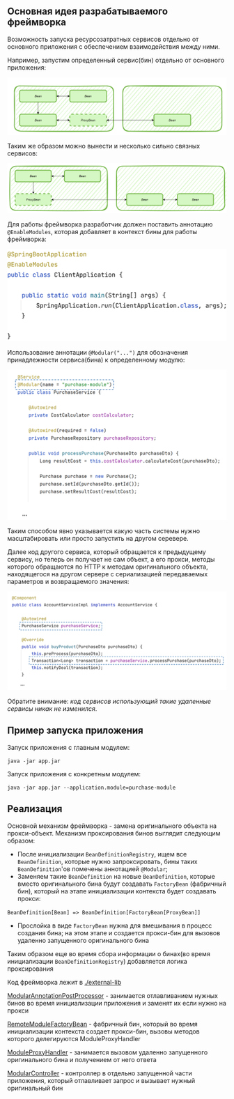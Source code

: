 ## Основная идея разрабатываемого фреймворка

Возможность запуска ресурсозатратных сервисов отдельно от основного приложения с обеспечением взаимодействия между ними.

Например, запустим определенный сервис(бин) отдельно от основного приложения:

![1.png](.img%2F1.png)

Таким же образом можно вынести и несколько сильно связных сервисов:

![2.png](.img%2F2.png)

Для работы фреймворка разработчик должен поставить аннотацию `@EnableModules`, которая добавляет в контекст бины для работы фреймворка:

![3.png](.img%2F3.png)

Использование аннотации `@Modular("...")` для обозначения принадлежности сервиса(бина) к определенному модулю:

![4.png](.img%2F4.png)

Таким способом явно указывается какую часть системы нужно масштабировать или просто запустить на другом серевере.

Далее код другого сервиса, который обращается к предыдущему сервису, но теперь он получает не сам объект, а его прокси, методы которого обращаются по HTTP к методам оригинального объекта, находящегося на другом сервере с сериализацией передаваемых параметров и возвращаемого значения:

![5.png](.img%2F5.png)

Обратите внимание: _код сервисов использующий такие удаленные сервисы никак не изменился_.

## Пример запуска приложения

Запуск приложения с главным модулем:

```shell
java -jar app.jar
```

Запуск приложения с конкретным модулем:

```shell
java -jar app.jar --application.module=purchase-module
```


## Реализация

Основной механизм фреймворка - замена оригинального объекта на прокси-объект. Механизм проксирования бинов выглядит следующим образом:
- После инициализации `BeanDefinitionRegistry`, ищем все `BeanDefinition`, которые нужно запроксировать, бины таких `BeanDefinition`'ов помечены аннотацией `@Modular`;
- Заменяем такие `BeanDefinition` на новые `BeanDefinition`, которые вместо оригинального бина будут создавать `FactoryBean` (фабричный бин), который на этапе инициализации контекста будет создавать прокси:

`BeanDefinition[Bean] => BeanDefinition[FactoryBean[ProxyBean]]`

-  Прослойка в виде `FactoryBean` нужна для вмешивания в процесс создания бина; на этом этапе и создается прокси-бин для вызовов удаленно запущенного оригинального бина

Таким образом еще во время сбора информации о бинах(во время инициализации `BeanDefinitionRegistry`) добавляется логика проксирования

Код фреймворка лежит в [./external-lib](./external-lib)

[ModularAnnotationPostProcessor](./external-lib/src/main/java/ru/itis/lib/ModularAnnotationPostProcessor.java) - занимается отлавливанием нужных бинов во время инициализации приложения и заменят их если нужно на прокси

[RemoteModuleFactoryBean](./external-lib/src/main/java/ru/itis/lib/RemoteModuleFactoryBean.java) - фабричный бин, который во время инициализации контекста создает прокси-бин, вызовы методов которого делегируются ModuleProxyHandler

[ModuleProxyHandler](./external-lib/src/main/java/ru/itis/lib/ModuleProxyHandler.java) - занимается вызовом удаленно запущенного оригинального бина и получением от него ответа

[ModularController](./external-lib/src/main/java/ru/itis/lib/ModularController.java) - контроллер в отдельно запущенной части приложения, который отлавливает запрос и вызывает нужный оригинальный бин



